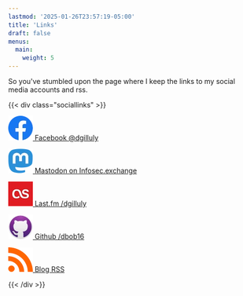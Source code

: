 ```yaml
---
lastmod: '2025-01-26T23:57:19-05:00'
title: 'Links'
draft: false
menus:
  main:
    weight: 5
---
```


So you've stumbled upon the page where I keep the links to my social media accounts and rss.

{{< div class="sociallinks" >}}

[![Facebook Logo](facebook.webp) Facebook @dgilluly](https://www.facebook.com/dgilluly/)

[![Mastodon Logo](mastodon.webp) Mastodon on Infosec.exchange](https://infosec.exchange/@techguydilan)

[![Last.Fm Logo](lastfm.jpg) Last.fm /dgilluly](https://www.last.fm/user/dgilluly)

[![Github Logo](github.webp) Github /dbob16](https://www.github.com/dbob16)

[![RSS Logo](rss.webp) Blog RSS](https://www.dilangilluly.us/blog/index.xml)

{{< /div >}}